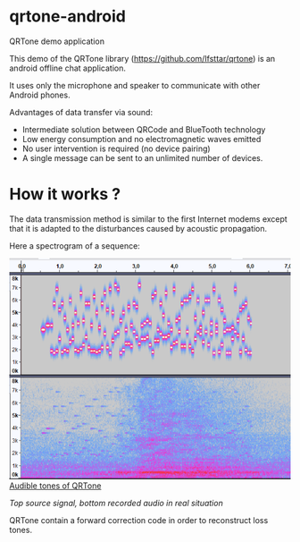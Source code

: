 # qrtone-android
QRTone demo application

This demo of the QRTone library (https://github.com/Ifsttar/qrtone) is an android offline chat application.

 It uses only the microphone and speaker to communicate with other Android phones.

Advantages of data transfer via sound:

- Intermediate solution between QRCode and BlueTooth technology
- Low energy consumption and no electromagnetic waves emitted
- No user intervention is required (no device pairing)
- A single message can be sent to an unlimited number of devices.

# How it works ?

The data transmission method is similar to the first Internet modems except that it is adapted to the disturbances caused by acoustic propagation.

Here a spectrogram of a sequence:

![OpenWarble spectrogram](noise.png)
[Audible tones of QRTone](https://raw.githubusercontent.com/Ifsttar/qrtone-android/master/test_qrtone_chat.mp3)


*Top source signal, bottom recorded audio in real situation*

QRTone contain a forward correction code in order to reconstruct loss tones.

